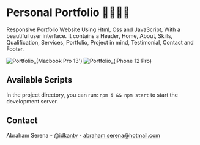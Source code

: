 # Personal Portfolio 💼👨🏻‍💻
Responsive Portfolio Website Using Html, Css and JavaScript, With a beautiful user interface. It contains a Header, Home, About, Skills, Qualification, Services, Portfolio, Project in mind, Testimonial, Contact and Footer.

![Portfolio_(Macbook Pro 13')](https://user-images.githubusercontent.com/30185415/159111490-00bf4b9c-295b-4582-b577-1aa817ba5479.png)
![Portfolio_(iPhone 12 Pro)](https://user-images.githubusercontent.com/30185415/158308334-3cb89da2-e68c-4f32-9225-afb630cba24b.jpeg)

<!-- CONTACT -->
## Available Scripts
In the project directory, you can run: ```npm i && npm start``` to start the development server.

<!-- CONTACT -->
## Contact
Abraham Serena - [@idkantv](https://twitter.com/idkandev) - abraham.serena@hotmail.com
